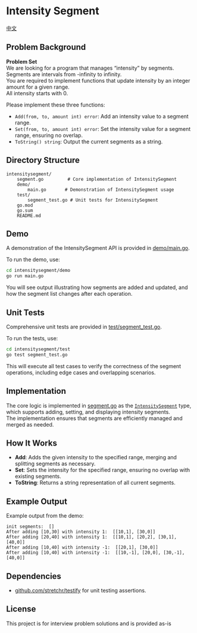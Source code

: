 # Intensity Segment

[中文](README-zh.md)

## Problem Background

**Problem Set**  
We are looking for a program that manages “intensity” by segments. Segments are intervals from -infinity to infinity.  
You are required to implement functions that update intensity by an integer amount for a given range.  
All intensity starts with 0.

Please implement these three functions:
- `Add(from, to, amount int) error`: Add an intensity value to a segment range.
- `Set(from, to, amount int) error`: Set the intensity value for a segment range, ensuring no overlap.
- `ToString() string`: Output the current segments as a string.

## Directory Structure

```
intensitysegment/
    segment.go         # Core implementation of IntensitySegment
    demo/
        main.go       # Demonstration of IntensitySegment usage
    test/
        segment_test.go # Unit tests for IntensitySegment
    go.mod
    go.sum
    README.md
```

## Demo

A demonstration of the IntensitySegment API is provided in [demo/main.go](demo/main.go).

To run the demo, use:

```sh
cd intensitysegment/demo
go run main.go
```

You will see output illustrating how segments are added and updated, and how the segment list changes after each operation.

## Unit Tests

Comprehensive unit tests are provided in [test/segment_test.go](test/segment_test.go).

To run the tests, use:

```sh
cd intensitysegment/test
go test segment_test.go
```

This will execute all test cases to verify the correctness of the segment operations, including edge cases and overlapping scenarios.

## Implementation

The core logic is implemented in [segment.go](segment.go) as the [`IntensitySegment`](segment.go) type, which supports adding, setting, and displaying intensity segments.  
The implementation ensures that segments are efficiently managed and merged as needed.

## How It Works

- **Add**: Adds the given intensity to the specified range, merging and splitting segments as necessary.
- **Set**: Sets the intensity for the specified range, ensuring no overlap with existing segments.
- **ToString**: Returns a string representation of all current segments.

## Example Output

Example output from the demo:

```
init segments:  []
After adding [10,30] with intensity 1:  [[10,1], [30,0]]
After adding [20,40] with intensity 1:  [[10,1], [20,2], [30,1], [40,0]]
After adding [10,40] with intensity -1:  [[20,1], [30,0]]
After adding [10,40] with intensity -1:  [[10,-1], [20,0], [30,-1], [40,0]]
```

## Dependencies

- [github.com/stretchr/testify](https://github.com/stretchr/testify) for unit testing assertions.

## License

This project is for interview problem solutions and is provided as-is